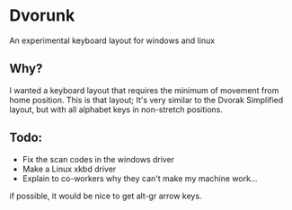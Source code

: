 Dvorunk
=======

An experimental keyboard layout for windows and linux

Why?
------
I wanted a keyboard layout that requires the minimum of movement from home position.
This is that layout; It's very similar to the Dvorak Simplified layout, but with all alphabet keys in non-stretch positions.

Todo:
-----
* Fix the scan codes in the windows driver
* Make a Linux xkbd driver
* Explain to co-workers why they can't make my machine work...

if possible, it would be nice to get alt-gr arrow keys.
